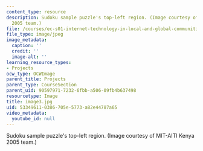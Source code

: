```yaml
---
content_type: resource
description: Sudoku sample puzzle's top-left region. (Image courtesy of MIT-AITI Kenya
  2005 team.)
file: /courses/ec-s01-internet-technology-in-local-and-global-communities-spring-2005-summer-2005/533496110386705e5773a82e44787a65_image3.jpg
file_type: image/jpeg
image_metadata:
  caption: ''
  credit: ''
  image-alt: ''
learning_resource_types:
- Projects
ocw_type: OCWImage
parent_title: Projects
parent_type: CourseSection
parent_uid: 90597971-7232-6fbb-a506-09fb4b637498
resourcetype: Image
title: image3.jpg
uid: 53349611-0386-705e-5773-a82e44787a65
video_metadata:
  youtube_id: null
---
```

Sudoku sample puzzle's top-left region. (Image courtesy of MIT-AITI Kenya 2005 team.)

